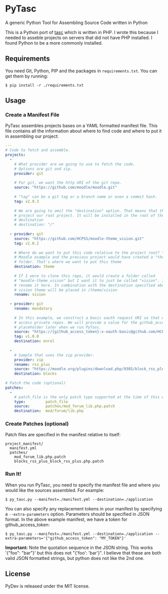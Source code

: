 # PyTasc
A generic Python Tool for Assembling Source Code written in Python

This is a Python port of [tasc](https://github.com/hcpss-banderson/tasc) which
is written in PHP. I wrote this because I needed to asseble projects on servers
that did not have PHP installed. I found Python to be a more commonly installed.

## Requirements

You need Git, Python, PIP and the packages in `requirements.txt`. You can get 
them by running:

```
$ pip install -r ./requirements.txt
```

## Usage

### Create a Manifest File

PyTasc assembles projects bases on a YAML formatted manifest file. This file
contains all the information about where to find code and where to put it in
assembling our project:

```yml
---
# Code to fetch and assemble.
projects:
  - 
    # What provider are we going to use to fetch the code. 
    # Options are git and zip.
    provider: git
    
    # For git, we want the http URI of the git repo.
    source: "https://github.com/moodle/moodle.git"
    
    # "tag" can be a git tag or a branch name or even a commit hash.
    tag: v2.9.3
    
    # We are going to omit the "destination" option. That means that this
    # project our root project. It will be installed in the root of the 
    # destination
    # destination: "/"
    
  - provider: git
    source: "https://github.com/HCPSS/moodle-theme_vision.git"
    tag: v1.0.2
    
    # Where do we want to put this code relative to the project root? This is a
    # Moodle example and the previous project would have created a "theme" 
    # folder. That's where we want to put this theme
    destination: theme
    
    # If I were to clone this repo, it would create a folder called
    # "moodle-theme_vision" but I want it to just be called "vision". I can
    # rename it here. In combination with the destination specified above, the
    # vision theme will be placed in /theme/vision
    rename: vision
    
  - provider: git
    rename: mandatory
    
    # In this example, we construct a basic oauth request URI so that we can
    # access private repos. We will provide a value for the github_access_token
    # placeholder later when we run PyTasc.
    source: "https://{github_access_token}:x-oauth-basic@github.com/HCPSS/moodle-enrol_mandatory.git"
    tag: v1.0.0
    destination: enrol
    
  - 
    # Sample that uses the zip provider.
    provider: zip
    rename: rss_plus
    source: "https://moodle.org/plugins/download.php/9385/block_rss_plus_moodle29_2015092400.zip"
    destination: blocks
    
# Patch the code (optional)
patches:
  - 
    # patch_file is the only patch type supported at the time of this writing.
    type:         patch_file
    source:       patches/mod_forum_lib.php.patch
    destination:  mod/forum/lib.php
```

### Create Patches (optional)

Patch files are specified in the manifest relative to itself:

```
project_manifest/
  manifest.yml
  patches/
    mod_forum_lib.php.patch
    blocks_rss_plus_block_rss_plus.php.patch
```

### Run It!

When you run PyTasc, you need to specify the manifest file and where you would 
like the sources assembled. For example:

```
$ py_tasc.py --manifest=./manifest.yml --destination=./application
```

You can also specify any replacement tokens in your manifest by specifying
a `--extra-parameters` option. Parameters should be specified in JSON format. In 
the above example manifest, we have a token for github_access_token:

```
$ py_tasc.py --manifest=./manifest.yml --destination=./application --extra-parameters='{"github_access_token": "MY_TOKEN"}'
```

**Important:** Note the quotation sequence in the JSON string. This works 
'{"foo": "bar"}' but this does not "{'foo': 'bar'}". I believe that these are 
both valid JSON formatted strings, but python does not like the 2nd one.

## License

PyDev is released under the MIT license.

